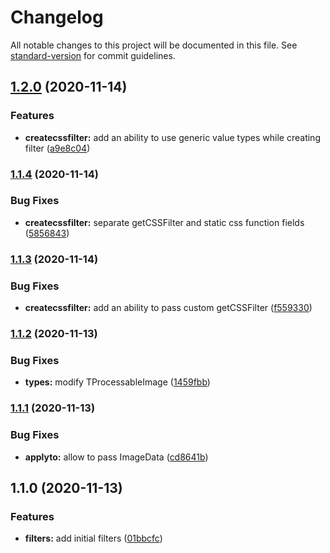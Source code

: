# Changelog

All notable changes to this project will be documented in this file. See [standard-version](https://github.com/conventional-changelog/standard-version) for commit guidelines.

## [1.2.0](https://github.com/wolframdeus/css-js-filter/compare/v1.1.4...v1.2.0) (2020-11-14)


### Features

* **createcssfilter:** add an ability to use generic value types while creating filter ([a9e8c04](https://github.com/wolframdeus/css-js-filter/commit/a9e8c0403c85da787e05f0ff674c1c984f73cc0d))

### [1.1.4](https://github.com/wolframdeus/css-js-filter/compare/v1.1.3...v1.1.4) (2020-11-14)


### Bug Fixes

* **createcssfilter:** separate getCSSFilter and static css function fields ([5856843](https://github.com/wolframdeus/css-js-filter/commit/5856843fc7769bf7280494ffc5bd1a13599a444d))

### [1.1.3](https://github.com/wolframdeus/css-js-filter/compare/v1.1.2...v1.1.3) (2020-11-14)


### Bug Fixes

* **createcssfilter:** add an ability to pass custom getCSSFilter ([f559330](https://github.com/wolframdeus/css-js-filter/commit/f5593308591b6789f54d1d700b824306568bdca7))

### [1.1.2](https://github.com/wolframdeus/css-js-filter/compare/v1.1.1...v1.1.2) (2020-11-13)


### Bug Fixes

* **types:** modify TProcessableImage ([1459fbb](https://github.com/wolframdeus/css-js-filter/commit/1459fbbb339ad92b98e2bdea686d9190f5ff0ea0))

### [1.1.1](https://github.com/wolframdeus/css-js-filter/compare/v1.1.0...v1.1.1) (2020-11-13)


### Bug Fixes

* **applyto:** allow to pass ImageData ([cd8641b](https://github.com/wolframdeus/css-js-filter/commit/cd8641b5621161275791716af0f42c6e2000948a))

## 1.1.0 (2020-11-13)


### Features

* **filters:** add initial filters ([01bbcfc](https://github.com/wolframdeus/css-js-filter/commit/01bbcfc26a23b5c09fb8aa4e3f598a7bd0f5cd47))
